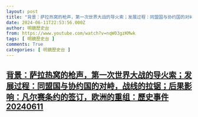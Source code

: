 ```yaml
---
layout: post
title: "背景：萨拉热窝的枪声，第一次世界大战的导火索；发展过程：同盟国与协约国的对峙，战线的拉锯；后果影响：凡尔赛条约的签订，欧洲的重组：歷史事件20240611"
date: 2024-06-11T22:53:56.000Z
author: 明鏡歷史台
from: https://www.youtube.com/watch?v=nqW03gzKMwk
tags: [ 明鏡歷史台 ]
comments: True
categories: [ 明鏡歷史台 ]
---
```

<!--1718146436000-->
[背景：萨拉热窝的枪声，第一次世界大战的导火索；发展过程：同盟国与协约国的对峙，战线的拉锯；后果影响：凡尔赛条约的签订，欧洲的重组：歷史事件20240611](https://www.youtube.com/watch?v=nqW03gzKMwk)
------

<div>

</div>
